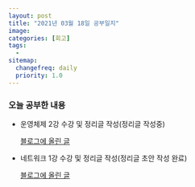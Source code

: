 ```yaml
---
layout: post
title: "2021년 03월 18일 공부일지"
image:
categories: [회고]
tags: 
  - 
sitemap:
  changefreq: daily
  priority: 1.0
---
```




### 오늘 공부한 내용

- 운영체제 2강 수강 및 정리글 작성(정리글 작성중)

  [블로그에 올린 글](https://neph3779.github.io/%EC%9A%B4%EC%98%81%EC%B2%B4%EC%A0%9C/2-%EC%9A%B4%EC%98%81%EC%B2%B4%EC%A0%9C-2%EA%B0%95/)

- 네트워크 1강 수강 및 정리글 작성(정리글 초안 작성 완료)

  [블로그에 올린 글](https://neph3779.github.io/%EB%84%A4%ED%8A%B8%EC%9B%8C%ED%81%AC/1-%EB%84%A4%ED%8A%B8%EC%9B%8C%ED%81%AC%EC%9D%98-%EA%B0%9C%EB%85%90%EA%B3%BC-%ED%94%84%EB%A1%9C%ED%86%A0%EC%BD%9C/)

  